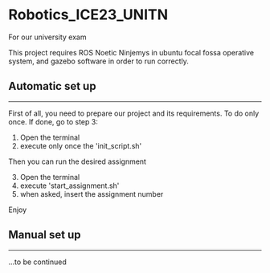 # Robotics_ICE23_UNITN
For our university exam

This project requires ROS Noetic Ninjemys
in ubuntu focal fossa operative system, and
gazebo software in order to run correctly.

## Automatic set up
----------------------------
First of all, you need to prepare our project
and its requirements. To do only once.
If done, go to step 3:

1. Open the terminal
2. execute only once the 'init_script.sh'

Then you can run the desired assignment

3. Open the terminal
4. execute 'start_assignment.sh'
5. when asked, insert the assignment number

Enjoy

## Manual set up
----------------------------
 ...to be continued
